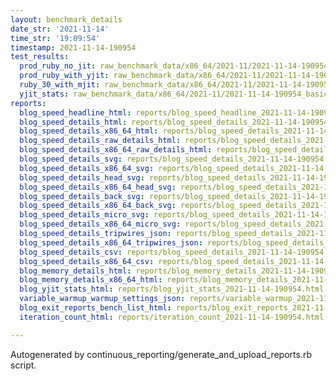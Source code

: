 ```yaml
---
layout: benchmark_details
date_str: '2021-11-14'
time_str: '19:09:54'
timestamp: 2021-11-14-190954
test_results:
  prod_ruby_no_jit: raw_benchmark_data/x86_64/2021-11/2021-11-14-190954_basic_benchmark_prod_ruby_no_jit.json
  prod_ruby_with_yjit: raw_benchmark_data/x86_64/2021-11/2021-11-14-190954_basic_benchmark_prod_ruby_with_yjit.json
  ruby_30_with_mjit: raw_benchmark_data/x86_64/2021-11/2021-11-14-190954_basic_benchmark_ruby_30_with_mjit.json
  yjit_stats: raw_benchmark_data/x86_64/2021-11/2021-11-14-190954_basic_benchmark_yjit_stats.json
reports:
  blog_speed_headline_html: reports/blog_speed_headline_2021-11-14-190954.html
  blog_speed_details_html: reports/blog_speed_details_2021-11-14-190954.html
  blog_speed_details_x86_64_html: reports/blog_speed_details_2021-11-14-190954.x86_64.html
  blog_speed_details_raw_details_html: reports/blog_speed_details_2021-11-14-190954.raw_details.html
  blog_speed_details_x86_64_raw_details_html: reports/blog_speed_details_2021-11-14-190954.x86_64.raw_details.html
  blog_speed_details_svg: reports/blog_speed_details_2021-11-14-190954.svg
  blog_speed_details_x86_64_svg: reports/blog_speed_details_2021-11-14-190954.x86_64.svg
  blog_speed_details_head_svg: reports/blog_speed_details_2021-11-14-190954.head.svg
  blog_speed_details_x86_64_head_svg: reports/blog_speed_details_2021-11-14-190954.x86_64.head.svg
  blog_speed_details_back_svg: reports/blog_speed_details_2021-11-14-190954.back.svg
  blog_speed_details_x86_64_back_svg: reports/blog_speed_details_2021-11-14-190954.x86_64.back.svg
  blog_speed_details_micro_svg: reports/blog_speed_details_2021-11-14-190954.micro.svg
  blog_speed_details_x86_64_micro_svg: reports/blog_speed_details_2021-11-14-190954.x86_64.micro.svg
  blog_speed_details_tripwires_json: reports/blog_speed_details_2021-11-14-190954.tripwires.json
  blog_speed_details_x86_64_tripwires_json: reports/blog_speed_details_2021-11-14-190954.x86_64.tripwires.json
  blog_speed_details_csv: reports/blog_speed_details_2021-11-14-190954.csv
  blog_speed_details_x86_64_csv: reports/blog_speed_details_2021-11-14-190954.x86_64.csv
  blog_memory_details_html: reports/blog_memory_details_2021-11-14-190954.html
  blog_memory_details_x86_64_html: reports/blog_memory_details_2021-11-14-190954.x86_64.html
  blog_yjit_stats_html: reports/blog_yjit_stats_2021-11-14-190954.html
  variable_warmup_warmup_settings_json: reports/variable_warmup_2021-11-14-190954.warmup_settings.json
  blog_exit_reports_bench_list_html: reports/blog_exit_reports_2021-11-14-190954.bench_list.html
  iteration_count_html: reports/iteration_count_2021-11-14-190954.html

---
```

Autogenerated by continuous_reporting/generate_and_upload_reports.rb script.
